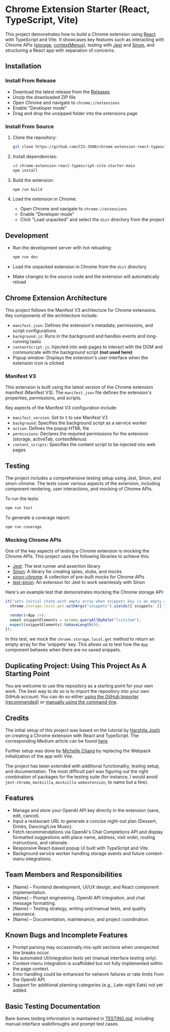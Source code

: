 # Chrome Extension Starter (React, TypeScript, Vite)

This project demonstrates how to build a Chrome extension using [React](https://react.dev/) with TypeScript and Vite. It showcases key features such as interacting with Chrome APIs ([storage](https://developer.chrome.com/docs/extensions/reference/api/storage), [contextMenus](https://developer.chrome.com/docs/extensions/reference/api/contextMenus)), testing with [Jest](https://jestjs.io/) and [Sinon](https://sinonjs.org/), and structuring a React app with separation of concerns.

## Installation

### Install From Release

- Download the latest release from the [Releases](https://github.com/CIS-3500/chrome-extension-react-typescript-vite-starter-main/releases)
- Unzip the downloaded ZIP file
- Open Chrome and navigate to `chrome://extensions`
- Enable "Developer mode"
- Drag and drop the unzipped folder into the extensions page

### Install From Source

1. Clone the repository:

   ```bash
   git clone https://github.com/CIS-3500/chrome-extension-react-typescript-vite-starter-main
   ```

2. Install dependencies:

   ```bash
   cd chrome-extension-react-typescript-vite-starter-main
   npm install
   ```

3. Build the extension:

   ```bash
   npm run build
   ```

4. Load the extension in Chrome:

   - Open Chrome and navigate to `chrome://extensions`
   - Enable "Developer mode"
   - Click "Load unpacked" and select the `dist` directory from the project

## Development

- Run the development server with hot reloading:

  ```bash
  npm run dev
  ```

- Load the unpacked extension in Chrome from the `dist` directory
- Make changes to the source code and the extension will automatically reload

## Chrome Extension Architecture

This project follows the Manifest V3 architecture for Chrome extensions. Key components of the architecture include:

- `manifest.json`: Defines the extension's metadata, permissions, and script configurations
- `background.js`: Runs in the background and handles events and long-running tasks
- `contentScript.js`: Injected into web pages to interact with the DOM and communicate with the background script **(not used here)**
- Popup window: Displays the extension's user interface when the extension icon is clicked

### Manifest V3

This extension is built using the latest version of the Chrome extension manifest (Manifest V3). The `manifest.json` file defines the extension's properties, permissions, and scripts.

Key aspects of the Manifest V3 configuration include:

- `manifest_version`: Set to `3` to use Manifest V3
- `background`: Specifies the background script as a service worker
- `action`: Defines the popup HTML file
- `permissions`: Declares the required permissions for the extension (storage, activeTab, contextMenus)
- `content_scripts`: Specifies the content script to be injected into web pages

## Testing

The project includes a comprehensive testing setup using Jest, Sinon, and sinon-chrome. The tests cover various aspects of the extension, including component rendering, user interactions, and mocking of Chrome APIs.

To run the tests:

```bash
npm run test
```

To generate a coverage report:

```bash
npm run coverage
```

### Mocking Chrome APIs

One of the key aspects of testing a Chrome extension is mocking the Chrome APIs. This project uses the following libraries to achieve this:

- [Jest](https://jestjs.io/): The test runner and assertion library
- [Sinon](https://sinonjs.org/): A library for creating spies, stubs, and mocks
- [sinon-chrome](https://github.com/acvetkov/sinon-chrome/): A collection of pre-built mocks for Chrome APIs
- [jest-sinon](https://github.com/djkf/jest-sinon): An extension for Jest to work seamlessly with Sinon

Here's an example test that demonstrates mocking the Chrome storage API:

```typescript
it("sets initial state with empty array when snippets key is an empty array in local storage", async () => {
  chrome.storage.local.get.withArgs("snippets").yields({ snippets: [] });

  render(<App />);
  const snippetElements = screen.queryAllByRole("listitem");
  expect(snippetElements).toHaveLength(0);
});
```

In this test, we mock the `chrome.storage.local.get` method to return an empty array for the 'snippets' key. This allows us to test how the `App` component behaves when there are no saved snippets.

## Duplicating Project: Using This Project As A Starting Point

You are welcome to use this repository as a starting point for your own work. The best way to do so is to import the repository into your own GitHub account: You can do so either [using the GitHub Importer (recommended)](https://docs.github.com/en/migrations/importing-source-code/using-github-importer/importing-a-repository-with-github-importer) or [manually using the command-line](https://docs.github.com/en/repositories/creating-and-managing-repositories/duplicating-a-repository).

## Credits

The initial setup of this project was based on the tutorial by [Harshita Joshi](https://github.com/Harshita-mindfire) on creating a Chrome extension with React and TypeScript. The corresponding Medium article can be found [here](https://medium.com/@tharshita13/creating-a-chrome-extension-with-react-a-step-by-step-guide-47fe9bab24a1).

Further setup was done by [Michelle Chang](https://github.com/michellechang02) by replacing the Webpack initialization of the app with Vite.

The project has been extended with additional functionality, testing setup, and documentation. The most difficult part was figuring out the right combination of packages for the testing suite (for instance, I would avoid `jest-chrome`, `mockzilla`, `mockzilla-webextension`, to name but a few).

## Features
- Manage and store your OpenAI API key directly in the extension (save, edit, cancel).
- Input a restaurant URL to generate a concise night-out plan (Dessert, Drinks, Dancing/Live Music).
- Fetch recommendations via OpenAI's Chat Completions API and display formatted suggestions with place name, address, visit order, routing instructions, and rationale.
- Responsive React-based popup UI built with TypeScript and Vite.
- Background service worker handling storage events and future context-menu integrations.

## Team Members and Responsibilities
- [Name] – Frontend development, UI/UX design, and React component implementation.
- [Name] – Prompt engineering, OpenAI API integration, and chat message formatting.
- [Name] – Testing strategy, writing unit/manual tests, and quality assurance.
- [Name] – Documentation, maintenance, and project coordination.

## Known Bugs and Incomplete Features
- Prompt parsing may occasionally mis-split sections when unexpected line breaks occur.
- No automated UI/integration tests yet (manual interface testing only).
- Context-menu integration is scaffolded but not fully implemented within the page context.
- Error handling could be enhanced for network failures or rate limits from the OpenAI API.
- Support for additional planning categories (e.g., Late-night Eats) not yet added.

## Basic Testing Documentation
Bare-bones testing information is maintained in [TESTING.md](TESTING.md), including manual interface walkthroughs and prompt test cases.
